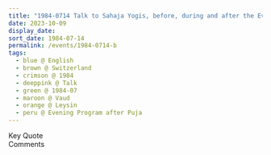```yaml
---
title: "1984-0714 Talk to Sahaja Yogis, before, during and after the Evening Program after Guru Pūjā, Grand Hotel (now the American School), Leysin, Vaud, Switzerland"
date: 2023-10-09
display_date: 
sort_date: 1984-07-14
permalink: /events/1984-0714-b
tags:
  - blue @ English
  - brown @ Switzerland
  - crimson @ 1984
  - deeppink @ Talk
  - green @ 1984-07
  - maroon @ Vaud
  - orange @ Leysin
  - peru @ Evening Program after Puja
---
```


<wave-list>
  <list-title color="green" width="75">Key Quote</list-title>
  <list-item color="BlanchedAlmond"  width="200"></list-item>
  <list-item color="Lavender"></list-item>
  <list-item color="BlanchedAlmond"></list-item>
</wave-list>

<br>

<wave-list>
  <list-title color="green" width="75">Comments</list-title>
  <list-item color="BlanchedAlmond"  width="200"></list-item>
  <list-item color="Lavender"></list-item>
  <list-item color="BlanchedAlmond"></list-item>
</wave-list>